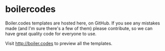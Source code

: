 # boilercodes
Boiler.codes templates are hosted here, on GitHub. If you see any mistakes made (and I'm sure there's a few of them) please contribute, so we can have great quality code for everyone to use.

Visit http://boiler.codes to preview all the templates.

